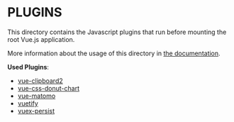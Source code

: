 # PLUGINS

This directory contains the Javascript plugins that run before mounting the root Vue.js application.

More information about the usage of this directory in [the documentation](https://nuxtjs.org/guide/plugins).

**Used Plugins**:

- [vue-clipboard2](https://github.com/Inndy/vue-clipboard2)
- [vue-css-donut-chart](https://github.com/dumptyd/vue-css-donut-chart)
- [vue-matomo](https://github.com/AmazingDreams/vue-matomo)
- [vuetify](https://vuetifyjs.com)
- [vuex-persist](https://github.com/championswimmer/vuex-persist)
